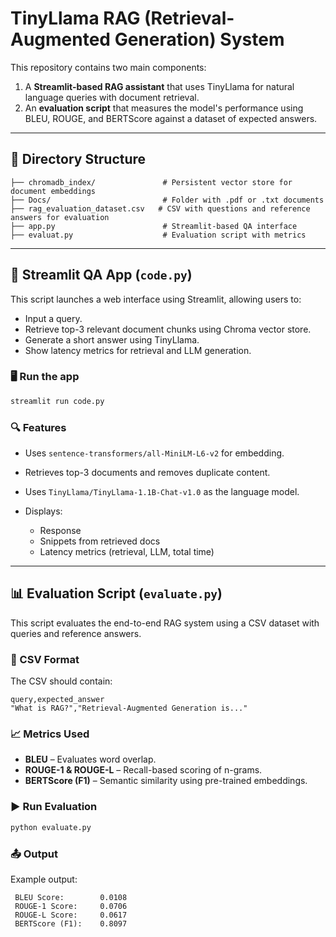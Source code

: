 # TinyLlama RAG (Retrieval-Augmented Generation) System

This repository contains two main components:

1. A **Streamlit-based RAG assistant** that uses TinyLlama for natural language queries with document retrieval.
2. An **evaluation script** that measures the model's performance using BLEU, ROUGE, and BERTScore against a dataset of expected answers.

---

## 📁 Directory Structure

```
├── chromadb_index/               # Persistent vector store for document embeddings
├── Docs/                         # Folder with .pdf or .txt documents
├── rag_evaluation_dataset.csv   # CSV with questions and reference answers for evaluation
├── app.py                        # Streamlit-based QA interface
├── evaluat.py                    # Evaluation script with metrics
```

---



## 🚀 Streamlit QA App (`code.py`)

This script launches a web interface using Streamlit, allowing users to:

* Input a query.
* Retrieve top-3 relevant document chunks using Chroma vector store.
* Generate a short answer using TinyLlama.
* Show latency metrics for retrieval and LLM generation.

### 🖥️ Run the app

```bash
streamlit run code.py
```

### 🔍 Features

* Uses `sentence-transformers/all-MiniLM-L6-v2` for embedding.
* Retrieves top-3 documents and removes duplicate content.
* Uses `TinyLlama/TinyLlama-1.1B-Chat-v1.0` as the language model.
* Displays:

  * Response
  * Snippets from retrieved docs
  * Latency metrics (retrieval, LLM, total time)

---

## 📊 Evaluation Script (`evaluate.py`)

This script evaluates the end-to-end RAG system using a CSV dataset with queries and reference answers.

### 📁 CSV Format

The CSV should contain:

```
query,expected_answer
"What is RAG?","Retrieval-Augmented Generation is..."
```

### 📈 Metrics Used

* **BLEU** – Evaluates word overlap.
* **ROUGE-1 & ROUGE-L** – Recall-based scoring of n-grams.
* **BERTScore (F1)** – Semantic similarity using pre-trained embeddings.

### ▶️ Run Evaluation

```bash
python evaluate.py
```

### 📤 Output

Example output:

```
 BLEU Score:        0.0108
 ROUGE-1 Score:     0.0706
 ROUGE-L Score:     0.0617
 BERTScore (F1):    0.8097
```


